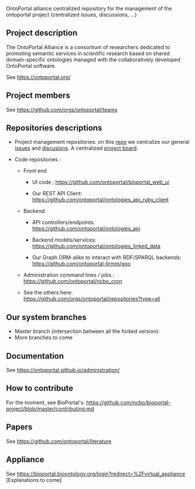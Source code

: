 OntoPortal alliance centralized repository for the management of the ontoportal project (centralized issues, discussions, ...)


## Project description

The OntoPortal Alliance is a consortium of researchers dedicated to promoting semantic services in scientific research based on shared domain-specific ontologies managed with the collaboratively developed OntoPortal software.

See https://ontoportal.org/

## Project members

See https://github.com/orgs/ontoportal/teams

## Repositories descriptions

* Project management repositories: on this [repo](https://github.com/ontoportal/ontoportal-project) we centralize our general [issues](https://github.com/ontoportal/ontoportal-project/issues) and [discusions](https://github.com/ontoportal/ontoportal-project/discussions). A centralized [project board](https://github.com/orgs/agroportal/projects/2).

* Code repositories :

   * Front end

     * UI code : https://github.com/ontoportal/bioportal_web_ui

     * Our REST API Client: https://github.com/ontoportal/ontologies_api_ruby_client

   * Backend

     * API controllers/endpoints: https://github.com/ontoportal/ontologies_api

     * Backend models/services: https://github.com/ontoportal/ontologies_linked_data

     * Our Graph ORM-alike to interact with RDF/SPARQL backends: https://github.com/ontoportal-lirmm/goo

   * Administration command lines / jobs : https://github.com/ontoportal/ncbo_cron
   * See the others here: https://github.com/orgs/ontoportal/repositories?type=all
   
## Our system branches
   * Master branch (intersection between all the forked version):  <TODO put link>
   * More branches to come  
       
## Documentation
See https://ontoportal.github.io/administration/

## How to contribute
For the moment, see BioPortal's: https://github.com/ncbo/bioportal-project/blob/master/contributing.md

## Papers
See https://github.com/ontoportal/literature

## Appliance
See https://bioportal.bioontology.org/login?redirect=%2Fvirtual_appliance    
[Explanations to come]

